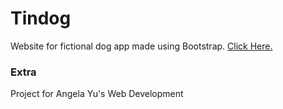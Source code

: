 # Tindog
Website for fictional dog app made using Bootstrap. <a href="https://goan3392.github.io/tindog/"> Click Here.</a>

<h3> Extra </h3>
Project for Angela Yu's Web Development 
